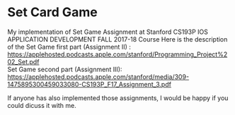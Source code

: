 # Set Card Game
My implementation of Set Game Assignment at Stanford CS193P IOS APPLICATION DEVELOPMENT FALL 2017-18 Course
Here is the description of the Set Game first part (Assignment II) :
https://applehosted.podcasts.apple.com/stanford/Programming_Project%202_Set.pdf  
Set Game second part (Assignment III): 
https://applehosted.podcasts.apple.com/stanford/media/309-1475895300459033080-CS193P_F17_Assignment_3.pdf

If anyone has also implemented those assignments, I would be happy if you could dicuss it with me.
